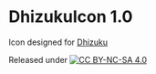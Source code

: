 # DhizukuIcon 1.0
Icon designed for [Dhizuku](https://github.com/iamr0s/Dhizuku)

Released under [![CC BY-NC-SA 4.0](https://mirrors.creativecommons.org/presskit/buttons/80x15/svg/by-nc-sa.svg)](https://creativecommons.org/licenses/by-nc-sa/4.0/)
